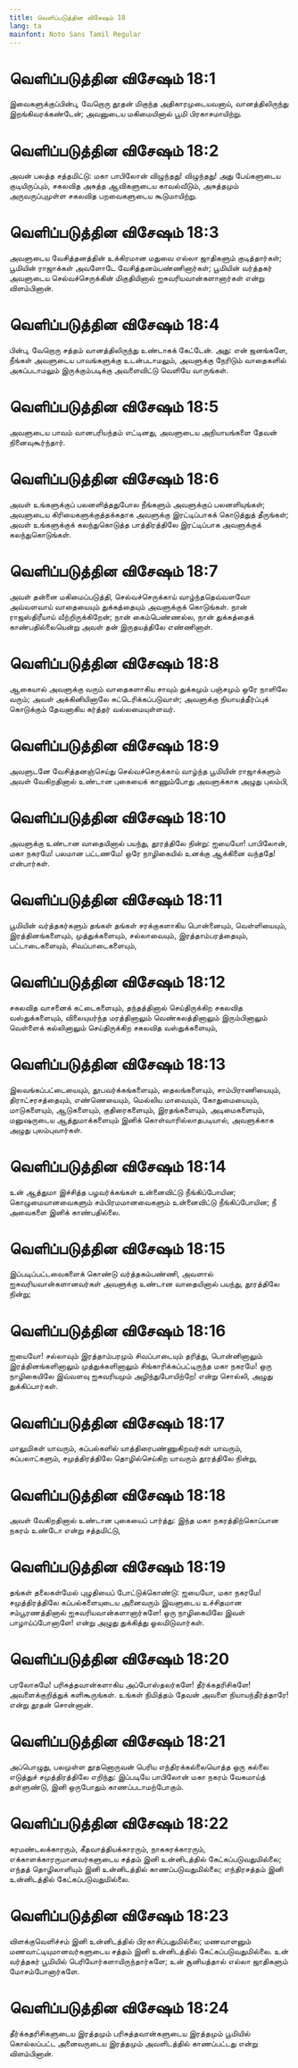 ```yaml
---
title: வெளிப்படுத்தின விசேஷம் 18
lang: ta
mainfont: Noto Sans Tamil Regular
---
```


# வெளிப்படுத்தின விசேஷம் 18:1

இவைகளுக்குப்பின்பு, வேறொரு தூதன் மிகுந்த அதிகாரமுடையவனாய், வானத்திலிருந்து இறங்கிவரக்கண்டேன்; அவனுடைய மகிமையினால் பூமி பிரகாசமாயிற்று.

# வெளிப்படுத்தின விசேஷம் 18:2

அவன் பலத்த சத்தமிட்டு: மகா பாபிலோன் விழுந்தது! விழுந்தது! அது பேய்களுடைய குடியிருப்பும், சகலவித அசுத்த ஆவிகளுடைய காவல்வீடும், அசுத்தமும் அருவருப்புமுள்ள சகலவித பறவைகளுடைய கூடுமாயிற்று.

# வெளிப்படுத்தின விசேஷம் 18:3

அவளுடைய வேசித்தனத்தின் உக்கிரமான மதுவை எல்லா ஜாதிகளும் குடித்தார்கள்; பூமியின் ராஜாக்கள் அவளோடே வேசித்தனம்பண்ணினார்கள்; பூமியின் வர்த்தகர் அவளுடைய செல்வச்செருக்கின் மிகுதியினால் ஐசுவரியவான்களானார்கள் என்று விளம்பினான்.

# வெளிப்படுத்தின விசேஷம் 18:4

பின்பு, வேறொரு சத்தம் வானத்திலிருந்து உண்டாகக் கேட்டேன். அது: என் ஜனங்களே, நீங்கள் அவளுடைய பாவங்களுக்கு உடன்படாமலும், அவளுக்கு நேரிடும் வாதைகளில் அகப்படாமலும் இருக்கும்படிக்கு அவளைவிட்டு வெளியே வாருங்கள்.

# வெளிப்படுத்தின விசேஷம் 18:5

அவளுடைய பாவம் வானபரியந்தம் எட்டினது, அவளுடைய அநியாயங்களை தேவன் நினைவுகூர்ந்தார்.

# வெளிப்படுத்தின விசேஷம் 18:6

அவள் உங்களுக்குப் பலனளித்ததுபோல நீங்களும் அவளுக்குப் பலனளியுங்கள்; அவளுடைய கிரியைகளுக்குத்தக்கதாக அவளுக்கு இரட்டிப்பாகக் கொடுத்துத் தீருங்கள்; அவள் உங்களுக்குக் கலந்துகொடுத்த பாத்திரத்திலே இரட்டிப்பாக அவளுக்குக் கலந்துகொடுங்கள்.

# வெளிப்படுத்தின விசேஷம் 18:7

அவள் தன்னை மகிமைப்படுத்தி, செல்வச்செருக்காய் வாழ்ந்ததெவ்வளவோ அவ்வளவாய் வாதையையும் துக்கத்தையும் அவளுக்குக் கொடுங்கள். நான் ராஜஸ்திரீயாய் வீற்றிருக்கிறேன்; நான் கைம்பெண்ணல்ல, நான் துக்கத்தைக் காண்பதில்லையென்று அவள் தன் இருதயத்திலே எண்ணினாள்.

# வெளிப்படுத்தின விசேஷம் 18:8

ஆகையால் அவளுக்கு வரும் வாதைகளாகிய சாவும் துக்கமும் பஞ்சமும் ஒரே நாளிலே வரும்; அவள் அக்கினியினாலே சுட்டெரிக்கப்படுவாள்; அவளுக்கு நியாயத்தீர்ப்புக் கொடுக்கும் தேவனாகிய கர்த்தர் வல்லமையுள்ளவர்.

# வெளிப்படுத்தின விசேஷம் 18:9

அவளுடனே வேசித்தனஞ்செய்து செல்வச்செருக்காய் வாழ்ந்த பூமியின் ராஜாக்களும் அவள் வேகிறதினால் உண்டான புகையைக் காணும்போது அவளுக்காக அழுது புலம்பி,

# வெளிப்படுத்தின விசேஷம் 18:10

அவளுக்கு உண்டான வாதையினால் பயந்து, தூரத்திலே நின்று: ஐயையோ! பாபிலோன், மகா நகரமே! பலமான பட்டணமே! ஒரே நாழிகையில் உனக்கு ஆக்கினை வந்ததே! என்பார்கள்.

# வெளிப்படுத்தின விசேஷம் 18:11

பூமியின் வர்த்தகர்களும் தங்கள் தங்கள் சரக்குகளாகிய பொன்னையும், வெள்ளியையும், இரத்தினங்களையும், முத்துக்களையும், சல்லாவையும், இரத்தாம்பரத்தையும், பட்டாடைகளையும், சிவப்பாடைகளையும்,

# வெளிப்படுத்தின விசேஷம் 18:12

சகலவித வாசனைக் கட்டைகளையும், தந்தத்தினால் செய்திருக்கிற சகலவித வஸ்துக்களையும், விலையுயர்ந்த மரத்தினாலும் வெண்கலத்தினாலும் இரும்பினாலும் வெள்ளைக் கல்லினாலும் செய்திருக்கிற சகலவித வஸ்துக்களையும்,

# வெளிப்படுத்தின விசேஷம் 18:13

இலவங்கப்பட்டையையும், தூபவர்க்கங்களையும், தைலங்களையும், சாம்பிராணியையும், திராட்சரசத்தையும், எண்ணெயையும், மெல்லிய மாவையும், கோதுமையையும், மாடுகளையும், ஆடுகளையும், குதிரைகளையும், இரதங்களையும், அடிமைகளையும், மனுஷருடைய ஆத்துமாக்களையும் இனிக் கொள்வாரில்லாதபடியால், அவளுக்காக அழுது புலம்புவார்கள்.

# வெளிப்படுத்தின விசேஷம் 18:14

உன் ஆத்துமா இச்சித்த பழவர்க்கங்கள் உன்னைவிட்டு நீங்கிப்போயின; கொழுமையானவைகளும் சம்பிரமமானவைகளும் உன்னைவிட்டு நீங்கிப்போயின; நீ அவைகளை இனிக் காண்பதில்லை.

# வெளிப்படுத்தின விசேஷம் 18:15

இப்படிப்பட்டவைகளைக் கொண்டு வர்த்தகம்பண்ணி, அவளால் ஐசுவரியவான்களானவர்கள் அவளுக்கு உண்டான வாதையினால் பயந்து, தூரத்திலே நின்று;

# வெளிப்படுத்தின விசேஷம் 18:16

ஐயையோ! சல்லாவும் இரத்தாம்பரமும் சிவப்பாடையும் தரித்து, பொன்னினாலும் இரத்தினங்களினாலும் முத்துக்களினாலும் சிங்காரிக்கப்பட்டிருந்த மகா நகரமே! ஒரு நாழிகையிலே இவ்வளவு ஐசுவரியமும் அழிந்துபோயிற்றே! என்று சொல்லி, அழுது துக்கிப்பார்கள்.

# வெளிப்படுத்தின விசேஷம் 18:17

மாலுமிகள் யாவரும், கப்பல்களில் யாத்திரைபண்ணுகிறவர்கள் யாவரும், கப்பலாட்களும், சமுத்திரத்திலே தொழில்செய்கிற யாவரும் தூரத்திலே நின்று,

# வெளிப்படுத்தின விசேஷம் 18:18

அவள் வேகிறதினால் உண்டான புகையைப் பார்த்து: இந்த மகா நகரத்திற்கொப்பான நகரம் உண்டோ என்று சத்தமிட்டு,

# வெளிப்படுத்தின விசேஷம் 18:19

தங்கள் தலைகள்மேல் புழுதியைப் போட்டுக்கொண்டு: ஐயையோ, மகா நகரமே! சமுத்திரத்திலே கப்பல்களையுடைய அனைவரும் இவளுடைய உச்சிதமான சம்பூரணத்தினால் ஐசுவரியவான்களானார்களே! ஒரு நாழிகையிலே இவள் பாழாய்ப்போனாளே! என்று அழுது துக்கித்து ஓலமிடுவார்கள்.

# வெளிப்படுத்தின விசேஷம் 18:20

பரலோகமே! பரிசுத்தவான்களாகிய அப்போஸ்தலர்களே! தீர்க்கதரிசிகளே! அவளைக்குறித்துக் களிகூருங்கள். உங்கள் நிமித்தம் தேவன் அவளை நியாயந்தீர்த்தாரே! என்று தூதன் சொன்னான்.

# வெளிப்படுத்தின விசேஷம் 18:21

அப்பொழுது, பலமுள்ள தூதனொருவன் பெரிய எந்திரக்கல்லையொத்த ஒரு கல்லை எடுத்துச் சமுத்திரத்திலே எறிந்து: இப்படியே பாபிலோன் மகா நகரம் வேகமாய்த் தள்ளுண்டு, இனி ஒருபோதும் காணப்படாமற்போகும்.

# வெளிப்படுத்தின விசேஷம் 18:22

சுரமண்டலக்காரரும், கீதவாத்தியக்காரரும், நாகசுரக்காரரும், எக்காளக்காரருமானவர்களுடைய சத்தம் இனி உன்னிடத்தில் கேட்கப்படுவதுமில்லை; எந்தத் தொழிலாளியும் இனி உன்னிடத்தில் காணப்படுவதுமில்லை; எந்திரசத்தம் இனி உன்னிடத்தில் கேட்கப்படுவதுமில்லை.

# வெளிப்படுத்தின விசேஷம் 18:23

விளக்குவெளிச்சம் இனி உன்னிடத்தில் பிரகாசிப்பதுமில்லை; மணவாளனும் மணவாட்டியுமானவர்களுடைய சத்தம் இனி உன்னிடத்தில் கேட்கப்படுவதுமில்லை. உன் வர்த்தகர் பூமியில் பெரியோர்களாயிருந்தார்களே; உன் சூனியத்தால் எல்லா ஜாதிகளும் மோசம்போனார்களே.

# வெளிப்படுத்தின விசேஷம் 18:24

தீர்க்கதரிசிகளுடைய இரத்தமும் பரிசுத்தவான்களுடைய இரத்தமும் பூமியில் கொல்லப்பட்ட அனைவருடைய இரத்தமும் அவளிடத்தில் காணப்பட்டது என்று விளம்பினான்.

